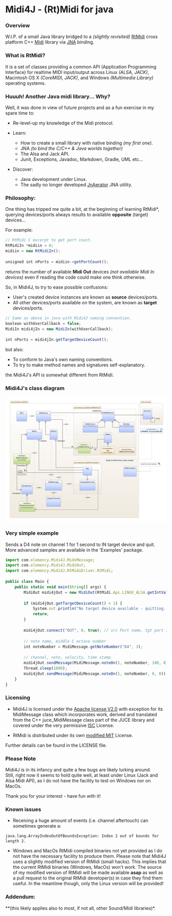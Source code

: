 # Midi4J - (Rt)Midi for java

### Overview
W.I.P. of a small Java library bridged to a *(slightly revisited)*
[RtMidi](http://www.music.mcgill.ca/~gary/rtmidi/index.html)
cross platform C++ [Midi](http://www.planetoftunes.com/midi-sequencing/midi-status-and-data-bytes.html) 
library via [JNA](https://github.com/java-native-access/jna) binding.

### What is RtMidi?
It is a set of classes providing a common API (Application Programming Interface) for realtime 
MIDI input/output across Linux *(ALSA, JACK)*, Macintosh OS X *(CoreMIDI, JACK)*, and Windows *(Multimedia Library)* 
operating systems.

### Huuuh! Another Java midi library... Why?
Well, it was done in view of future projects and as a fun exercise in my spare time to:
- Re-level-up my knowledge of the Midi protocol. 
- Learn:
    - How to create a small library with native binding *(my first one)*.
    - JNA *(to bind the C/C++ & Java worlds together)* 
    - The Alsa and Jack API.
    - Junit, Exceptions, Javadoc, Markdown, Gradle, UML etc...

- Discover:
    - Java development under Linux.
    - The sadly no longer developed [JnAerator](https://github.com/nativelibs4java/JNAerator) JNA utility.

### Philosophy:
One thing has tripped me quite a bit, at the beginning of learning RtMidi*, querying devices/ports always results 
to available **opposite** (target) devices...

For example:
```javascript
// RtMidi C excerpt to get port count.
RtMidiIn *midiin = 0;
midiin = new RtMidiIn();

unsigned int nPorts = midiin->getPortCount();
```
returns the number of available **Midi Out** devices *(not available Midi In devices)* even if reading the code 
could make one think otherwise.

So, in Midi4J, to try to ease possible confusions:
- User's created device instances are known as **source** devices/ports.
- All other devices/ports available on the system, are known as **target** devices/ports. 
```javascript
// Same as above in java with Midi4J naming convention.
boolean withUserCallback = false;
MidiIn midi4jIn = new MidiIn(withUserCallback);

int nPorts = midi4jIn.getTargetDeviceCount();
```
but also:
- To conform to Java's own naming conventions.
- To try to make method names and signatures self-explanatory.

the Midi4J's API is somewhat different from RtMidi.

### Midi4J's class diagram    
![Midi4J Diagram](images/midi4j_class_diagram.png)

### Very simple example
Sends a D4 note on channel 1 for 1 second to IN target device and quit.<br>
More advanced samples are available in the 'Examples' package.
```javascript
import com.elemency.Midi4J.MidiMessage;
import com.elemency.Midi4J.MidiOut;
import com.elemency.Midi4J.RtMidiDriver.RtMidi;

public class Main {
    public static void main(String[] args) {
        MidiOut midi4jOut = new MidiOut(RtMidi.Api.LINUX_ALSA.getIntValue(), "Midi4J");

        if (midi4jOut.getTargetDeviceCount() < 1) {
            System.out.println("No target device available - quitting...");
            return;
        }

        midi4jOut.connect("OUT", 0, true); // src Port name, tgt port ID, auto connect

        // note name, middle C octave number        
        int noteNumber = MidiMessage.getNoteNumber("D4", 3);

        // channel, note, velocity, time stamp
        midi4jOut.sendMessage(MidiMessage.noteOn(1, noteNumber, 100, 0));
        Thread.sleep(1000);
        midi4jOut.sendMessage(MidiMessage.noteOn(1, noteNumber, 0, 0));
    }
}
```

### Licensing
- Midi4J is licensed under the [Apache license V2.0](http://www.apache.org/licenses/) with exception for its MidiMessage class which incorporates 
work, derived and translated from the C++ juce_MidiMessage class part of the JUCE library and covered under the very permissive [ISC](http://www.isc.org/downloads/software-support-policy/isc-license) License.

- RtMidi is distributed under its own [modified MIT](https://github.com/thestk/rtmidi/blob/master/LICENSE) License.

Further details can be found in the LICENSE file.


### Please Note
Midi4J is in its infancy and quite a few bugs are likely lurking around.<br>
Still, right now it seems to hold quite well, at least under Linux (Jack and Alsa Midi API), 
as I do not have the facility to test on Windows nor on MacOs.

Thank you for your interest - have fun with it!


### Known issues
- Receiving a huge amount of events (i.e. channel aftertouch) can sometimes generate a:
```
java.lang.ArrayIndexOutOfBoundsException: Index 2 out of bounds for length 2.
```
- Windows and MacOs RtMidi compiled binaries not yet provided as I do not have the necessary facility to produce them. 
Please note that Midi4J uses a slightly modified version of RtMidi (small hacks). This implies that the current 
RtMidi binaries (Windows, MacOs) won't work. 
The source of my modified version of RtMidi will be made available **asap** as well as a pull request to the original 
RtMidi developer(s) in case they find them useful. In the meantime though, only the Linux version will be provided!


### Addendum:
**(this likely applies also to most, if not all, other Sound/Midi libraries)*.
